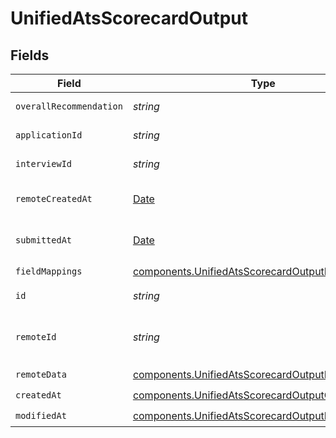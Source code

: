# UnifiedAtsScorecardOutput


## Fields

| Field                                                                                                                  | Type                                                                                                                   | Required                                                                                                               | Description                                                                                                            |
| ---------------------------------------------------------------------------------------------------------------------- | ---------------------------------------------------------------------------------------------------------------------- | ---------------------------------------------------------------------------------------------------------------------- | ---------------------------------------------------------------------------------------------------------------------- |
| `overallRecommendation`                                                                                                | *string*                                                                                                               | :heavy_minus_sign:                                                                                                     | The overall recommendation                                                                                             |
| `applicationId`                                                                                                        | *string*                                                                                                               | :heavy_minus_sign:                                                                                                     | The UUID of the application                                                                                            |
| `interviewId`                                                                                                          | *string*                                                                                                               | :heavy_minus_sign:                                                                                                     | The UUID of the interview                                                                                              |
| `remoteCreatedAt`                                                                                                      | [Date](https://developer.mozilla.org/en-US/docs/Web/JavaScript/Reference/Global_Objects/Date)                          | :heavy_minus_sign:                                                                                                     | The remote creation date of the scorecard                                                                              |
| `submittedAt`                                                                                                          | [Date](https://developer.mozilla.org/en-US/docs/Web/JavaScript/Reference/Global_Objects/Date)                          | :heavy_minus_sign:                                                                                                     | The submission date of the scorecard                                                                                   |
| `fieldMappings`                                                                                                        | [components.UnifiedAtsScorecardOutputFieldMappings](../../models/components/unifiedatsscorecardoutputfieldmappings.md) | :heavy_check_mark:                                                                                                     | N/A                                                                                                                    |
| `id`                                                                                                                   | *string*                                                                                                               | :heavy_minus_sign:                                                                                                     | The UUID of the scorecard                                                                                              |
| `remoteId`                                                                                                             | *string*                                                                                                               | :heavy_minus_sign:                                                                                                     | The remote ID of the scorecard in the context of the 3rd Party                                                         |
| `remoteData`                                                                                                           | [components.UnifiedAtsScorecardOutputRemoteData](../../models/components/unifiedatsscorecardoutputremotedata.md)       | :heavy_check_mark:                                                                                                     | N/A                                                                                                                    |
| `createdAt`                                                                                                            | [components.UnifiedAtsScorecardOutputCreatedAt](../../models/components/unifiedatsscorecardoutputcreatedat.md)         | :heavy_check_mark:                                                                                                     | N/A                                                                                                                    |
| `modifiedAt`                                                                                                           | [components.UnifiedAtsScorecardOutputModifiedAt](../../models/components/unifiedatsscorecardoutputmodifiedat.md)       | :heavy_check_mark:                                                                                                     | N/A                                                                                                                    |